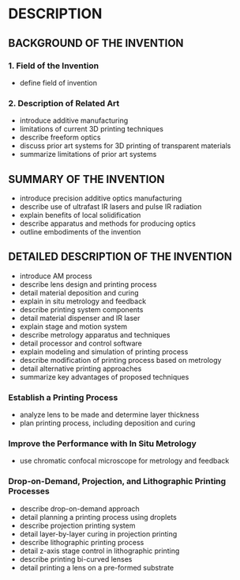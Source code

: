 # DESCRIPTION

## BACKGROUND OF THE INVENTION

### 1. Field of the Invention

- define field of invention

### 2. Description of Related Art

- introduce additive manufacturing
- limitations of current 3D printing techniques
- describe freeform optics
- discuss prior art systems for 3D printing of transparent materials
- summarize limitations of prior art systems

## SUMMARY OF THE INVENTION

- introduce precision additive optics manufacturing
- describe use of ultrafast IR lasers and pulse IR radiation
- explain benefits of local solidification
- describe apparatus and methods for producing optics
- outline embodiments of the invention

## DETAILED DESCRIPTION OF THE INVENTION

- introduce AM process
- describe lens design and printing process
- detail material deposition and curing
- explain in situ metrology and feedback
- describe printing system components
- detail material dispenser and IR laser
- explain stage and motion system
- describe metrology apparatus and techniques
- detail processor and control software
- explain modeling and simulation of printing process
- describe modification of printing process based on metrology
- detail alternative printing approaches
- summarize key advantages of proposed techniques

### Establish a Printing Process

- analyze lens to be made and determine layer thickness
- plan printing process, including deposition and curing

### Improve the Performance with In Situ Metrology

- use chromatic confocal microscope for metrology and feedback

### Drop-on-Demand, Projection, and Lithographic Printing Processes

- describe drop-on-demand approach
- detail planning a printing process using droplets
- describe projection printing system
- detail layer-by-layer curing in projection printing
- describe lithographic printing process
- detail z-axis stage control in lithographic printing
- describe printing bi-curved lenses
- detail printing a lens on a pre-formed substrate

